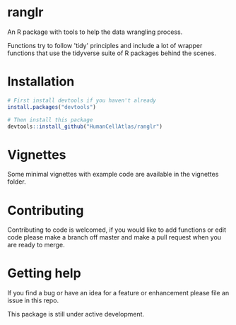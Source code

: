 # ranglr

An R package with tools to help the data wrangling process. 

Functions try to follow 'tidy' principles and include a lot of wrapper functions that use the tidyverse suite of R packages behind the scenes.

# Installation

```r
# First install devtools if you haven't already
install.packages("devtools")

# Then install this package
devtools::install_github("HumanCellAtlas/ranglr")
```

# Vignettes

Some minimal vignettes with example code are available in the vignettes folder.

# Contributing

Contributing to code is welcomed, if you would like to add functions or edit code please make a branch off master and make a pull request when you are ready to merge.

# Getting help

If you find a bug or have an idea for a feature or enhancement please file an issue in this repo.

This package is still under active development.
